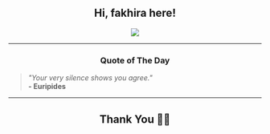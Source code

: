 <h2 align="center"> Hi, fakhira here!</h2>

<p align="center">
<a href="https://github.com/fakhiralkda" alt="github streak"><img src="https://dvst-streak.herokuapp.com/?user=fakhiralkda&theme=tokyonight&fire=DD472C"></a>
</p>

<hr>
<h3 align="center">Quote of The Day</h3>
<p align="center">
<blockquote>
<i>"Your very silence shows you agree."</i>
<br>
<b>- Euripides</b>
</blockquote>
</p>


<hr>
<h2 align="center">Thank You 🙏🏼</h2>
